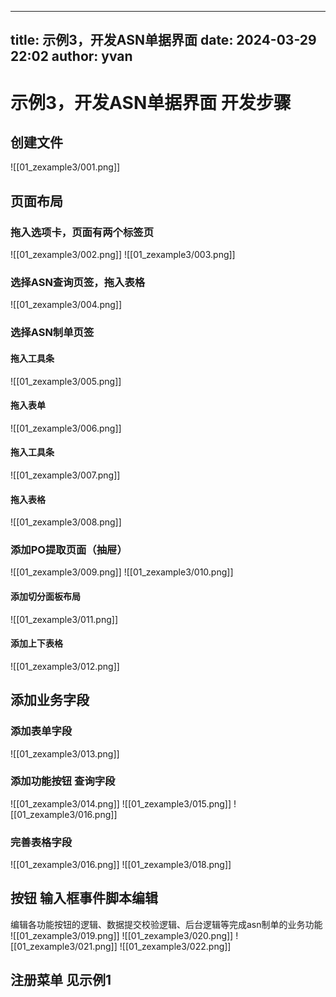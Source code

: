 ---
title: 示例3，开发ASN单据界面
date: 2024-03-29 22:02
author: yvan
------

# 示例3，开发ASN单据界面 开发步骤
## 创建文件
![[01_zexample3/001.png]]
## 页面布局
### 拖入选项卡，页面有两个标签页
![[01_zexample3/002.png]]
![[01_zexample3/003.png]]
### 选择ASN查询页签，拖入表格
![[01_zexample3/004.png]]
### 选择ASN制单页签
#### 拖入工具条
![[01_zexample3/005.png]]
#### 拖入表单
![[01_zexample3/006.png]]
#### 拖入工具条
![[01_zexample3/007.png]]
#### 拖入表格
![[01_zexample3/008.png]]
### 添加PO提取页面（抽屉）
![[01_zexample3/009.png]]
![[01_zexample3/010.png]]
#### 添加切分面板布局
![[01_zexample3/011.png]]
#### 添加上下表格
![[01_zexample3/012.png]]
## 添加业务字段
### 添加表单字段
![[01_zexample3/013.png]]
### 添加功能按钮 查询字段
![[01_zexample3/014.png]]
![[01_zexample3/015.png]]
![[01_zexample3/016.png]]
### 完善表格字段
![[01_zexample3/016.png]]
![[01_zexample3/018.png]]
## 按钮 输入框事件脚本编辑
编辑各功能按钮的逻辑、数据提交校验逻辑、后台逻辑等完成asn制单的业务功能
![[01_zexample3/019.png]]
![[01_zexample3/020.png]]
![[01_zexample3/021.png]]
![[01_zexample3/022.png]]
## 注册菜单 见示例1